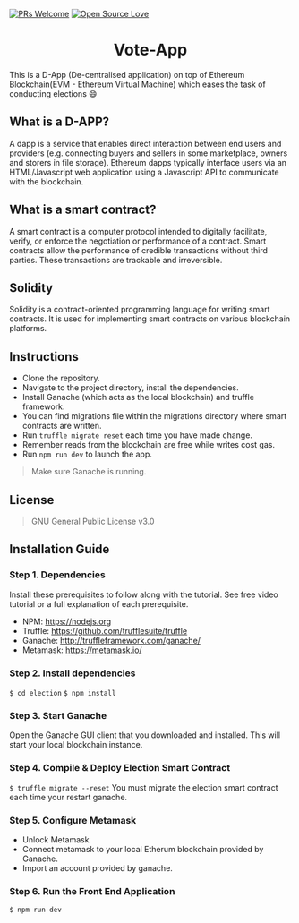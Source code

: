 [![PRs Welcome](https://img.shields.io/badge/PRs%20-welcome-brightgreen.svg)](https://github.com/jamesgeorge007/Election-DApp/pulls)
[![Open Source Love](https://badges.frapsoft.com/os/v1/open-source.png?v=103)](https://github.com/ellerbrock/open-source-badges/)

<h1 align="center">Vote-App</h1>

This is a D-App (De-centralised application) on top of Ethereum Blockchain(EVM - Ethereum Virtual Machine) which eases the task of conducting elections :smile:

## What is a D-APP?

A dapp is a service that enables direct interaction between end users and providers (e.g. connecting buyers and sellers in some marketplace, owners and storers in file storage). Ethereum dapps typically interface users via an HTML/Javascript web application using a Javascript API to communicate with the blockchain.

## What is a smart contract?

A smart contract is a computer protocol intended to digitally facilitate, verify, or enforce the negotiation or performance of a contract. Smart contracts allow the performance of credible transactions without third parties. These transactions are trackable and irreversible.

## Solidity

Solidity is a contract-oriented programming language for writing smart contracts. It is used for implementing smart contracts on various blockchain platforms.


## Instructions

* Clone the repository.
* Navigate to the project directory, install the dependencies.
* Install Ganache (which acts as the local blockchain) and truffle framework.
* You can find migrations file within the migrations directory where smart contracts are written.
* Run ```truffle migrate reset``` each time you have made change.
* Remember reads from the blockchain are free while writes cost gas.
* Run ```npm run dev``` to launch the app.
> Make sure Ganache is running.

## License

> GNU General Public License v3.0

## Installation Guide

### Step 1. Dependencies

Install these prerequisites to follow along with the tutorial. See free video tutorial or a full explanation of each prerequisite.
- NPM: https://nodejs.org
- Truffle: https://github.com/trufflesuite/truffle
- Ganache: http://truffleframework.com/ganache/
- Metamask: https://metamask.io/

### Step 2. Install dependencies

`$ cd election`
`$ npm install`

### Step 3. Start Ganache

Open the Ganache GUI client that you downloaded and installed. This will start your local blockchain instance.

### Step 4. Compile & Deploy Election Smart Contract

`$ truffle migrate --reset`
You must migrate the election smart contract each time your restart ganache.

### Step 5. Configure Metamask
- Unlock Metamask
- Connect metamask to your local Etherum blockchain provided by Ganache.
- Import an account provided by ganache.

### Step 6. Run the Front End Application
`$ npm run dev`
